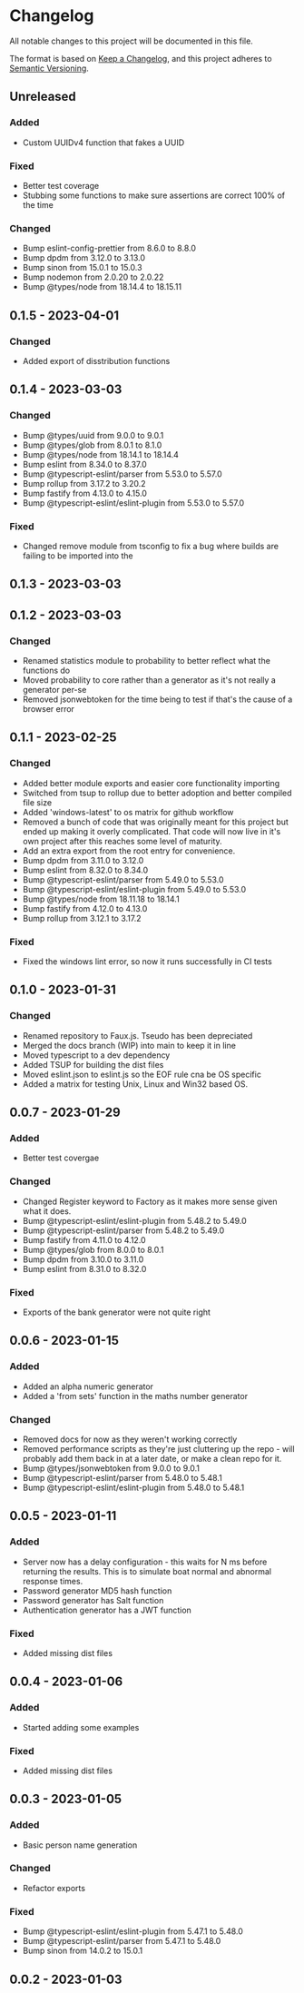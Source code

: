 # Changelog

All notable changes to this project will be documented in this file.

The format is based on [Keep a Changelog](https://keepachangelog.com/en/1.0.0/),
and this project adheres to [Semantic Versioning](https://semver.org/spec/v2.0.0.html).

## Unreleased

### Added
- Custom UUIDv4 function that fakes a UUID

### Fixed
- Better test coverage
- Stubbing some functions to make sure assertions are correct 100% of the time

### Changed
- Bump eslint-config-prettier from 8.6.0 to 8.8.0
- Bump dpdm from 3.12.0 to 3.13.0
- Bump sinon from 15.0.1 to 15.0.3
- Bump nodemon from 2.0.20 to 2.0.22
- Bump @types/node from 18.14.4 to 18.15.11

## 0.1.5 - 2023-04-01

### Changed
- Added export of disstribution functions

## 0.1.4 - 2023-03-03
### Changed
- Bump @types/uuid from 9.0.0 to 9.0.1
- Bump @types/glob from 8.0.1 to 8.1.0
- Bump @types/node from 18.14.1 to 18.14.4
- Bump eslint from 8.34.0 to 8.37.0
- Bump @typescript-eslint/parser from 5.53.0 to 5.57.0
- Bump rollup from 3.17.2 to 3.20.2
- Bump fastify from 4.13.0 to 4.15.0
- Bump @typescript-eslint/eslint-plugin from 5.53.0 to 5.57.0

### Fixed
- Changed remove module from tsconfig to fix a bug where builds are failing to be imported into the

## 0.1.3 - 2023-03-03

## 0.1.2 - 2023-03-03
### Changed
- Renamed statistics module to probability to better reflect what the functions do
- Moved probability to core rather than a generator as it's not really a generator per-se
- Removed jsonwebtoken for the time being to test if that's the cause of a browser error

## 0.1.1 - 2023-02-25
### Changed
- Added better module exports and easier core functionality importing
- Switched from tsup to rollup due to better adoption and better compiled file size
- Added 'windows-latest' to os matrix for github workflow
- Removed a bunch of code that was originally meant for this project but ended up making it overly complicated. That code will now live in it's own project after this reaches some level of maturity.
- Add an extra export from the root entry for convenience.
- Bump dpdm from 3.11.0 to 3.12.0
- Bump eslint from 8.32.0 to 8.34.0
- Bump @typescript-eslint/parser from 5.49.0 to 5.53.0
- Bump @typescript-eslint/eslint-plugin from 5.49.0 to 5.53.0
- Bump @types/node from 18.11.18 to 18.14.1
- Bump fastify from 4.12.0 to 4.13.0
- Bump rollup from 3.12.1 to 3.17.2

### Fixed
- Fixed the windows lint error, so now it runs successfully in CI tests

## 0.1.0 - 2023-01-31
### Changed
- Renamed repository to Faux.js. Tseudo has been depreciated
- Merged the docs branch (WIP) into main to keep it in line
- Moved typescript to a dev dependency
- Added TSUP for building the dist files
- Moved eslint.json to eslint.js so the EOF rule cna be OS specific
- Added a matrix for testing Unix, Linux and Win32 based OS.

## 0.0.7 - 2023-01-29
### Added
- Better test covergae

### Changed
- Changed Register keyword to Factory as it makes more sense given what it does.
- Bump @typescript-eslint/eslint-plugin from 5.48.2 to 5.49.0
- Bump @typescript-eslint/parser from 5.48.2 to 5.49.0
- Bump fastify from 4.11.0 to 4.12.0
- Bump @types/glob from 8.0.0 to 8.0.1
- Bump dpdm from 3.10.0 to 3.11.0
- Bump eslint from 8.31.0 to 8.32.0

### Fixed
- Exports of the bank generator were not quite right

## 0.0.6 - 2023-01-15
### Added
- Added an alpha numeric generator
- Added a 'from sets' function in the maths number generator

### Changed
- Removed docs for now as they weren't working correctly
- Removed performance scripts as they're just cluttering up the repo - will probably add them back in at a later date, or make a clean repo for it.
- Bump @types/jsonwebtoken from 9.0.0 to 9.0.1
- Bump @typescript-eslint/parser from 5.48.0 to 5.48.1
- Bump @typescript-eslint/eslint-plugin from 5.48.0 to 5.48.1

## 0.0.5 - 2023-01-11
### Added
- Server now has a delay configuration - this waits for N ms before returning the results. This is to simulate boat normal and abnormal response times.
- Password generator MD5 hash function
- Password generator has Salt function
- Authentication generator has a JWT function

### Fixed
- Added missing dist files

## 0.0.4 - 2023-01-06
### Added
- Started adding some examples

### Fixed
- Added missing dist files

## 0.0.3 - 2023-01-05
### Added
- Basic person name generation

### Changed
- Refactor exports

### Fixed
- Bump @typescript-eslint/eslint-plugin from 5.47.1 to 5.48.0
- Bump @typescript-eslint/parser from 5.47.1 to 5.48.0
- Bump sinon from 14.0.2 to 15.0.1

## 0.0.2 - 2023-01-03
